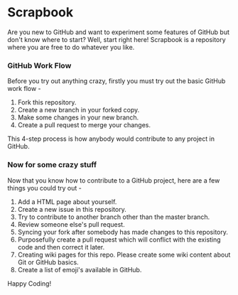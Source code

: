 # Scrapbook
Are you new to GitHub and want to experiment some features of GitHub but don't know where to start? Well, start right here! Scrapbook is a repository where you are free to do whatever you like.

### GitHub Work Flow

Before you try out anything crazy, firstly you must try out the basic GitHub work flow -

1. Fork this repository.
2. Create a new branch in your forked copy.
3. Make some changes in your new branch.
4. Create a pull request to merge your changes.

This 4-step process is how anybody would contribute to any project in GitHub.

### Now for some crazy stuff
Now that you know how to contribute to a GitHub project, here are a few things you could try out -
1. Add a HTML page about yourself.
2. Create a new issue in this repository.
3. Try to contribute to another branch other than the master branch.
4. Review someone else's pull request.
5. Syncing your fork after somebody has made changes to this repository.
6. Purposefully create a pull request which will conflict with the existing code and then correct it later.
7. Creating wiki pages for this repo. Please create some wiki content about Git or GitHub basics.
8. Create a list of emoji's available in GitHub.

Happy Coding!
